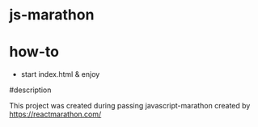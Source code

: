 # js-marathon

# how-to
* start index.html & enjoy

#description

This project was created during passing javascript-marathon created by https://reactmarathon.com/
